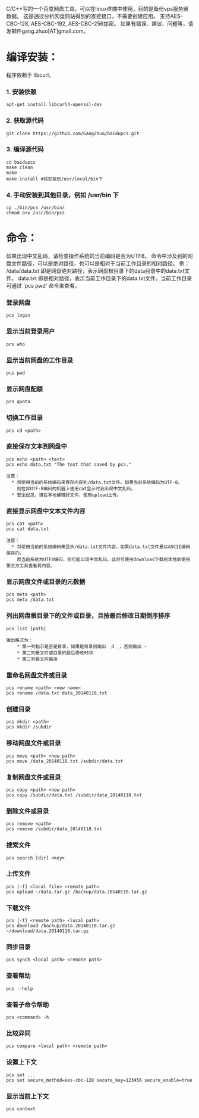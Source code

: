 C/C++写的一个百度网盘工具，可以在linux终端中使用，目的是备份vps服务器数据。
这是通过分析网盘网站得到的直接接口，不需要创建应用。
支持AES-CBC-128, AES-CBC-192, AES-CBC-256加密。
如果有错误、建议、问题等，请发邮件gang.zhuo[AT]gmail.com。


编译安装：
===================================
程序依赖于 libcurl。

### 1. 安装依赖
    apt-get install libcurl4-openssl-dev
### 2. 获取源代码
    git clone https://github.com/GangZhuo/baidupcs.git
### 3. 编译源代码
    cd baidupcs
    make clean
    make
    make install #将安装到/usr/local/bin下
### 4. 手动安装到其他目录，例如 /usr/bin 下 
    cp ./bin/pcs /usr/bin/
    chmod a+x /usr/bin/pcs

命令：
===================================
如果出现中文乱码，请检查操作系统的当前编码是否为UTF8。
命令中涉及到的网盘文件路径，可以是绝对路径，也可以是相对于当前工作目录的相对路径。
例：
  /data/data.txt 即是网盘绝对路径，表示网盘根目录下的data目录中的data.txt文件。
  data.txt 即是相对路径，表示当前工作目录下的data.txt文件。当前工作目录可通过 'pcs pwd' 命令来查看。



### 登录网盘
    pcs login

### 显示当前登录用户
    pcs who

### 显示当前网盘的工作目录
    pcs pwd

### 显示网盘配额
    pcs quota

### 切换工作目录
    pcs cd <path>

### 直接保存文本到网盘中
    pcs echo <path> <text>
    pcs echo data.txt "The text that saved by pcs."

    注意：
      * 将使用当前的系统编码来保存内容到/data.txt文件。如果当前系统编码为UTF-8，
        则在非UTF-8编码的机器上使用cat显示时会出现中文乱码。
      * 安全起见，请在本地编辑好文件，使用upload上传。

### 直接显示网盘中文本文件内容
    pcs cat <path>
    pcs cat data.txt

    注意：
      * 将使用当前的系统编码来显示/data.txt文件内容。如果data.txt文件是以ASCII编码保存的，
        而当前系统为UTF8编码，则可能出现中文乱码。此时可使用download下载到本地后使用第三方工具查看其内容。

### 显示网盘文件或目录的元数据
    pcs meta <path>
    pcs meta /data.txt

### 列出网盘根目录下的文件或目录，且按最后修改日期倒序排序
    pcs list [path]

    输出格式为：
        * 第一列指示是否是目录，如果是目录则输出 _d _，否则输出 -
        * 第二列是文件或目录的最后修改时间
        * 第三列是文件路径

### 重命名网盘文件或目录
    pcs rename <path> <new name>
    pcs rename /data.txt data_20140118.txt

### 创建目录
    pcs mkdir <path>
    pcs mkdir /subdir

### 移动网盘文件或目录
    pcs move <path> <new path>
    pcs move /data_20140118.txt /subdir/data.txt

### 复制网盘文件或目录
    pcs copy <path> <new path>
    pcs copy /subdir/data.txt /subdir/data_20140118.txt

### 删除文件或目录
    pcs remove <path>
    pcs remove /subdir/data_20140118.txt

### 搜索文件
    pcs search [dir] <key>

### 上传文件
    pcs [-f] <local file> <remote path>
    pcs upload ~/data.tar.gz /backup/data.20140118.tar.gz

### 下载文件
    pcs [-f] <remote path> <local path>
    pcs download /backup/data.20140118.tar.gz ~/download/data.20140118.tar.gz

### 同步目录
    pcs synch <local path> <remote path>

### 查看帮助
    pcs --help

### 查看子命令帮助
    pcs <command> -h

### 比较异同
    pcs compare <local path> <remote path>

### 设置上下文
    pcs set ...
    pcs set secure_method=aes-cbc-128 secure_key=123456 secure_enable=true

### 显示当前上下文
    pcs context

    
